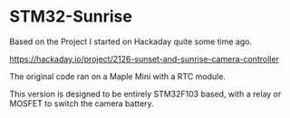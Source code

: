 # STM32-Sunrise

Based on the Project I started on Hackaday quite some time ago. 

https://hackaday.io/project/2126-sunset-and-sunrise-camera-controller

The original code ran on a Maple Mini with a RTC module. 

This version is designed to be entirely STM32F103 based, with a relay or MOSFET to switch the camera battery. 


